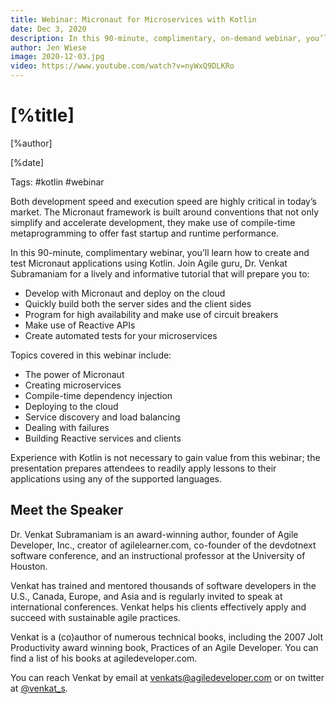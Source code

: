 ```yaml
---
title: Webinar: Micronaut for Microservices with Kotlin
date: Dec 3, 2020
description: In this 90-minute, complimentary, on-demand webinar, you’ll learn how to create and test Micronaut applications using Kotlin. 
author: Jen Wiese
image: 2020-12-03.jpg
video: https://www.youtube.com/watch?v=nyWxQ9DLKRo
---
```


# [%title]

[%author]

[%date]

Tags: #kotlin #webinar

Both development speed and execution speed are highly critical in today’s market. The Micronaut framework is built around conventions that not only simplify and accelerate development, they make use of compile-time metaprogramming to offer fast startup and runtime performance.

In this 90-minute, complimentary webinar, you’ll learn how to create and test Micronaut applications using Kotlin. Join Agile guru, Dr. Venkat Subramaniam for a lively and informative tutorial that will prepare you to:

- Develop with Micronaut and deploy on the cloud
- Quickly build both the server sides and the client sides
- Program for high availability and make use of circuit breakers
- Make use of Reactive APIs
- Create automated tests for your microservices

Topics covered in this webinar include:

- The power of Micronaut
- Creating microservices
- Compile-time dependency injection
- Deploying to the cloud
- Service discovery and load balancing
- Dealing with failures
- Building Reactive services and clients

Experience with Kotlin is not necessary to gain value from this webinar; the presentation prepares attendees to readily apply lessons to their applications using any of the supported languages. 

## Meet the Speaker

Dr. Venkat Subramaniam is an award-winning author, founder of Agile Developer, Inc., creator of agilelearner.com, co-founder of the devdotnext software conference, and an instructional professor at the University of Houston.

Venkat has trained and mentored thousands of software developers in the U.S., Canada, Europe, and Asia and is regularly invited to speak at international conferences. Venkat helps his clients effectively apply and succeed with sustainable agile practices.

Venkat is a (co)author of numerous technical books, including the 2007 Jolt Productivity award winning book, Practices of an Agile Developer. You can find a list of his books at agiledeveloper.com.

You can reach Venkat by email at venkats@agiledeveloper.com or on twitter at [@venkat_s](https://twitter.com/venkat_s).